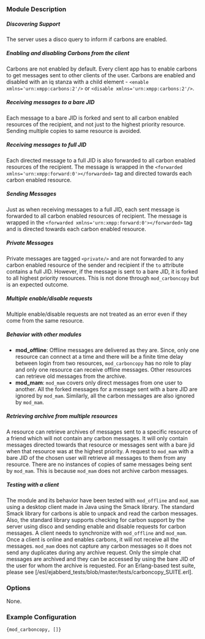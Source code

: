 ### Module Description

##### Discovering Support

The server uses a disco query to inform if carbons are enabled.

##### Enabling and disabling Carbons from the client

Carbons are not enabled by default. 
Every client app has to enable carbons to get messages sent to other clients of the user. 
Carbons are enabled and disabled with an iq stanza with a child element - `<enable xmlns='urn:xmpp:carbons:2'/>` or `<disable xmlns='urn:xmpp:carbons:2'/>`.

##### Receiving messages to a bare JID

Each message to a bare JID is forked and sent to all carbon enabled resources of the recipient, and not just to the highest priority resource. 
Sending multiple copies to same resource is avoided.

##### Receiving messages to full JID

Each directed message to a full JID is also forwarded to all carbon enabled resources of the recipient. 
The message is wrapped in the `<forwarded xmlns='urn:xmpp:forward:0'></forwarded>` tag and directed towards each carbon enabled resource.

##### Sending Messages

Just as when receiving messages to a full JID, each sent message is forwarded to all carbon enabled resources of recipient.
The message is wrapped in the `<forwarded xmlns='urn:xmpp:forward:0'></forwarded>` tag and is directed towards each carbon enabled resource.

##### Private Messages

Private messages are tagged `<private/>` and are not forwarded to any carbon enabled resource of the sender and recipient if the `to` attribute contains a full JID. 
However, if the message is sent to a bare JID, it is forked to all highest priority resources. 
This is not done through `mod_carboncopy` but is an expected outcome.

##### Multiple enable/disable requests

Multiple enable/disable requests are not treated as an error even if they come from the same resource.

##### Behavior with other modules

  * **mod_offline**: Offline messages are delivered as they are. 
  Since, only one resource can connect at a time and there will be a finite time delay between login from two resources, `mod_carboncopy` has no role to play and only one resource can receive offline messages. 
  Other resources can retrieve old messages from the archive.
  *  **mod_mam**: `mod_mam` covers only direct messages from one user to another. 
  All the forked messages for a message sent with a bare JID are ignored by `mod_mam`. 
  Similarly, all the carbon messages are also ignored by `mod_mam`.

##### Retrieving archive from multiple resources

A resource can retrieve archives of messages sent to a specific resource of a friend which will not contain any carbon messages. 
It will only contain messages directed towards that resource or messages sent with a bare jid when that resource was at the highest priority.
A request to `mod_mam` with a bare JID of the chosen user will retrieve all messages to them from any resource. 
There are no instances of copies of same messages being sent by `mod_mam`. 
This is because `mod_mam` does not archive carbon messages.

##### Testing with a client

The module and its behavior have been tested with `mod_offline` and `mod_mam` using a desktop client made in Java using the Smack library. 
The standard Smack library for carbons is able to unpack and read the carbon messages. 
Also, the standard library supports checking for carbon support by the server using disco and sending enable and disable requests for carbon messages.
A client needs to synchronize with `mod_offline` and `mod_mam`. 
Once a client is online and enables carbons, it will not receive all the messages. 
`mod_mam` does not capture any carbon messages so it does not send any duplicates during any archive request. 
Only the simple chat messages are archived and they can be accessed by using the bare JID of the user for whom the archive is requested.
For an Erlang-based test suite, please see [/esl/ejabberd_tests/blob/master/tests/carboncopy_SUITE.erl].

### Options

None.

### Example Configuration
` {mod_carboncopy, []} `
